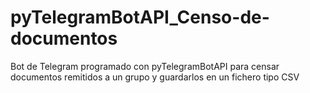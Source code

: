 # pyTelegramBotAPI_Censo-de-documentos
Bot de Telegram programado con pyTelegramBotAPI para censar documentos remitidos a un grupo y guardarlos en un fichero tipo CSV
